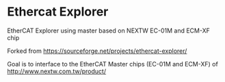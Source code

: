 # Ethercat Explorer 
EtherCAT Explorer using master based on NEXTW EC-01M and ECM-XF chip

Forked from https://sourceforge.net/projects/ethercat-explorer/

Goal is to interface to the EtherCAT Master chips (EC-01M and ECM-XF) of http://www.nextw.com.tw/product/

